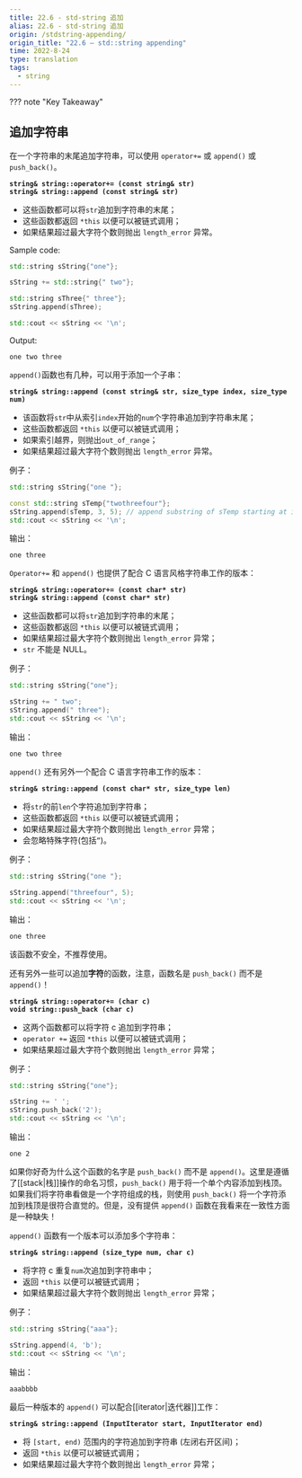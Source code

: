 ```yaml
---
title: 22.6 - std-string 追加
alias: 22.6 - std-string 追加
origin: /stdstring-appending/
origin_title: "22.6 — std::string appending"
time: 2022-8-24
type: translation
tags:
  - string
---
```


??? note "Key Takeaway"

## 追加字符串

在一个字符串的末尾追加字符串，可以使用 `operator+=` 或 `append()` 或 `push_back()`。

**`string& string::operator+= (const string& str)`**  
**`string& string::append (const string& str)`**

- 这些函数都可以将`str`追加到字符串的末尾；
- 这些函数都返回 `*this` 以便可以被链式调用；
- 如果结果超过最大字符个数则抛出 `length_error` 异常。

Sample code:

```cpp
std::string sString{"one"};

sString += std::string{" two"};

std::string sThree{" three"};
sString.append(sThree);

std::cout << sString << '\n';
```

Output:

```
one two three
```

`append()`函数也有几种，可以用于添加一个子串：

**`string& string::append (const string& str, size_type index, size_type num)`**

- 该函数将`str`中从索引`index`开始的`num`个字符串追加到字符串末尾；
- 这些函数都返回 `*this` 以便可以被链式调用；
- 如果索引越界，则抛出`out_of_range`；
- 如果结果超过最大字符个数则抛出 `length_error` 异常。

例子：

```cpp
std::string sString{"one "};

const std::string sTemp{"twothreefour"};
sString.append(sTemp, 3, 5); // append substring of sTemp starting at index 3 of length 5
std::cout << sString << '\n';
```

输出：

```
one three
```

`Operator+=` 和 `append()` 也提供了配合 C 语言风格字符串工作的版本：

**`string& string::operator+= (const char* str)`**  
**`string& string::append (const char* str)`**

- 这些函数都可以将`str`追加到字符串的末尾；
- 这些函数都返回 `*this` 以便可以被链式调用；
- 如果结果超过最大字符个数则抛出 `length_error` 异常；
- `str` 不能是 NULL。

例子：

```cpp
std::string sString{"one"};

sString += " two";
sString.append(" three");
std::cout << sString << '\n';
```

输出：

```
one two three
```

`append()` 还有另外一个配合 C 语言字符串工作的版本：

**`string& string::append (const char* str, size_type len)`**

- 将`str`的前`len`个字符追加到字符串；
- 这些函数都返回 `*this` 以便可以被链式调用；
- 如果结果超过最大字符个数则抛出 `length_error` 异常；
- 会忽略特殊字符(包括`”`)。

例子：

```cpp
std::string sString{"one "};

sString.append("threefour", 5);
std::cout << sString << '\n';
```

输出：

```
one three
```

该函数不安全，不推荐使用。

还有另外一些可以追加**字符**的函数，注意，函数名是 `push_back()` 而不是 `append()`！

**`string& string::operator+= (char c)`**  
**`void string::push_back (char c)`**

- 这两个函数都可以将字符 c 追加到字符串；
- `operator +=` 返回 `*this` 以便可以被链式调用；
- 如果结果超过最大字符个数则抛出 `length_error` 异常；

例子：

```cpp
std::string sString{"one"};

sString += ' ';
sString.push_back('2');
std::cout << sString << '\n';
```

输出：

```
one 2
```

如果你好奇为什么这个函数的名字是 `push_back()` 而不是 `append()`。这里是遵循了[[stack|栈]]操作的命名习惯，`push_back()` 用于将一个单个内容添加到栈顶。如果我们将字符串看做是一个字符组成的栈，则使用 `push_back()` 将一个字符添加到栈顶是很符合直觉的。但是，没有提供 `append()` 函数在我看来在一致性方面是一种缺失！

`append()` 函数有一个版本可以添加多个字符串：

**`string& string::append (size_type num, char c)`**

- 将字符 c 重复`num`次追加到字符串中；
- 返回 `*this` 以便可以被链式调用；
- 如果结果超过最大字符个数则抛出 `length_error` 异常；

例子：

```cpp
std::string sString{"aaa"};

sString.append(4, 'b');
std::cout << sString << '\n';
```

输出：

```
aaabbbb
```

最后一种版本的 `append()` 可以配合[[iterator|迭代器]]工作：

**`string& string::append (InputIterator start, InputIterator end)`**

- 将 `[start, end)` 范围内的字符追加到字符串 (左闭右开区间)；
- 返回 `*this` 以便可以被链式调用；
- 如果结果超过最大字符个数则抛出 `length_error` 异常；
